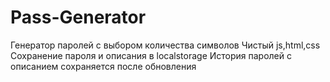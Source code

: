 ﻿# Pass-Generator
Генератор паролей с выбором количества символов
Чистый js,html,css
Сохранение пароля и описания в localstorage
История паролей с описанием сохраняется после обновления 
